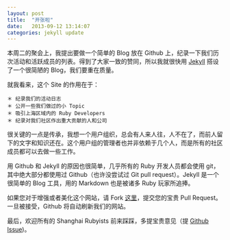 ```yaml
---
layout: post
title:  "开张啦"
date:   2013-09-12 13:14:07
categories: jekyll update
---
```


本周二的聚会上，我提出要做一个简单的 Blog 放在 Github 上，纪录一下我们历次活动和活跃成员的列表。得到了大家一致的赞同，所以我就很快用 [Jekyll][jekyll] 搭设了一个很简陋的 Blog，我们要重在质量。

就我看来，这个 Site 的作用在于：

    ＊ 纪录我们的活动日志
    ＊ 公开一些我们做过的小 Topic
    ＊ 吸引上海区域内的 Ruby Developers
    ＊ 纪录对我们社区作出重大贡献的人和公司

很关键的一点是传承，我想一个用户组织，总会有人来人往，人不在了，而前人留下的文字和知识还在。这个用户组的管理者也并非依赖于几个人，而是所有的社区成员都可以去做一些工作。

用 Github 和 Jekyll 的原因也很简单，几乎所有的 Ruby 开发人员都会使用 git，其中绝大部分都使用过 Github（也许没尝试过 Git pull request）。Jekyll 是一个很简单的 Blog 工具，用的 Markdown 也是被诸多 Ruby 玩家所追捧。

如果您对于增强或者美化这个网站，请 Fork [这里][shruby]，提交您的宝贵 Pull Request。一旦被接受，Github 将自动刷新我们的网站。

最后，欢迎所有的 Shanghai Rubyists 前来踩踩，多提宝贵意见（提 [Github Issue][issue])。

[shruby]: https://github.com/shruby/shruby.github.io
[jekyll]: http://jekyllrb.com
[issue]: https://github.com/shruby/shruby.github.io/issues/new
